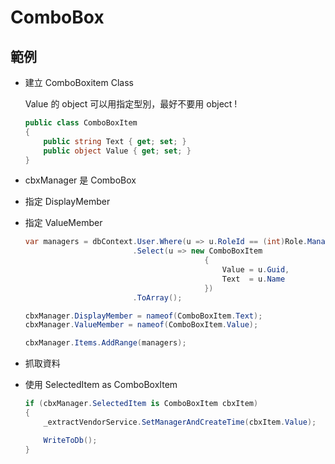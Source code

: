 # ComboBox

## 範例

-   建立 ComboBoxitem Class

    Value 的 object 可以用指定型別，最好不要用 object !

    ```csharp
    public class ComboBoxItem
    {
        public string Text { get; set; }
        public object Value { get; set; }
    }
    ```

-   cbxManager 是 ComboBox
-   指定 DisplayMember
-   指定 ValueMember

    ```csharp
    var managers = dbContext.User.Where(u => u.RoleId == (int)Role.Manager)
                            .Select(u => new ComboBoxItem
                                            {
                                                Value = u.Guid,
                                                Text  = u.Name
                                            })
                            .ToArray();

    cbxManager.DisplayMember = nameof(ComboBoxItem.Text);
    cbxManager.ValueMember = nameof(ComboBoxItem.Value);

    cbxManager.Items.AddRange(managers);
    ```

-   抓取資料

-   使用 SelectedItem as ComboBoxItem

    ```csharp
    if (cbxManager.SelectedItem is ComboBoxItem cbxItem)
    {
        _extractVendorService.SetManagerAndCreateTime(cbxItem.Value);

        WriteToDb();
    }
    ```
